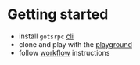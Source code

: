 # Getting started

- install `gotsrpc` [cli](cli)
- clone and play with the [playground](playground)
- follow [workflow](workflow) instructions
